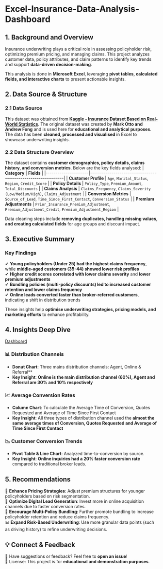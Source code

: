 # Excel-Insurance-Data-Analysis-Dashboard

## **1. Background and Overview**
Insurance underwriting plays a critical role in assessing policyholder risk, optimizing premium pricing, and managing claims. This project analyzes customer data, policy attributes, and claim patterns to identify key trends and support **data-driven decision-making**.  

This analysis is done in **Microsoft Excel**, leveraging **pivot tables, calculated fields, and interactive charts** to present actionable insights.  



## **2. Data Source & Structure**
### **2.1 Data Source**
This dataset was obtained from **[Kaggle - Insurance Dataset Based on Real-World Statistics](https://www.kaggle.com/datasets/samialyasin/insurance-data-personal-auto-line-of-business)**.
The original dataset was created by **Mark Otto and Andrew Fong** and is used here for **educational and analytical purposes**.
The data has been **cleaned, processed and visualised** in Excel to showcase underwriting insights.

### **2.2 Data Structure Overview**
The dataset contains **customer demographics, policy details, claims history, and conversion metrics**. Below are the key fields analysed:
| **Category**          | **Fields** |
|----------------------|----------------------------------------------------------------|
| **Customer Profile** | `Age`, `Marital_Status`, `Region`, `Credit_Score` |
| **Policy Details**   | `Policy_Type`, `Premium_Amount`, `Total_Discounts` |
| **Claims Analysis**  | `Claims_Frequency`, `Claims_Severity (Low/Medium/High)`, `Claims_Adjustment` |
| **Conversion Metrics** | `Source_of_Lead`, `Time_Since_First_Contact`, `Conversion_Status` |
| **Premium Adjustments** | `Prior_Insurance_Premium_Adjustment`, `Premium_Adjustment_Credit`, `Premium_Adjustment_Region` |

Data cleaning steps include **removing duplicates, handling missing values, and creating calculated fields** for age groups and discount impact.



## **3. Executive Summary**
### **Key Findings**
✔ **Young policyholders (Under 25) had the highest claims frequency**, while **middle-aged customers (35-44) showed lower risk profiles**  
✔ **Higher credit scores correlated with lower claims severity** and **lower premium adjustments**  
✔ **Bundling policies (multi-policy discounts) led to increased customer retention and lower claims frequency**  
✔ **Online leads converted faster than broker-referred customers**, indicating a shift in distribution trends

These insights help **optimise underwriting strategies, pricing models, and marketing efforts** to enhance profitability.



## **4. Insights Deep Dive**

[Dashboard](https://github.com/MichellePuiKa/Excel-Insurance-Data-Analysis-Dashboard/commit/f89081e3c7d32cef87c27402def9c7bb8ebf10f1)


### **📊 Distribution Channels**
- **Donut Chart**: Three mains distribution channels: Agent, Online & Referral**
- **Key Insight**: **Online is the main distribution channel (60%), Agent and Referral are 30% and 10% respectively**

### **📈 Average Conversion Rates**
- **Column Chart**: To calculate the Average Time of Conversion, Quotes Requested and Average of Time Since First Contact
- **Key Insight**: All three types of distribution channel used the **almost the same average times of Conversion, Quotes Requested and Average of Time Since First Contact**

### **📉 Customer Conversion Trends**
- **Pivot Table & Line Chart**: Analyzed time-to-conversion by source.
- **Key Insight**: **Online inquiries had a 20% faster conversion rate** compared to traditional broker leads.



## **5. Recommendations**
🚀 **Enhance Pricing Strategies**: Adjust premium structures for younger policyholders based on risk segmentation.  
📢 **Optimize Digital Lead Generation**: Invest more in online acquisition channels due to faster conversion rates.  
🔄 **Encourage Multi-Policy Bundling**: Further promote bundling to increase policyholder retention and reduce claims frequency.  
📊 **Expand Risk-Based Underwriting**: Use more granular data points (such as driving history) to refine underwriting decisions.  



## **💡 Connect & Feedback**
🔗 Have suggestions or feedback? Feel free to **open an issue**!  
📜 License: This project is for **educational and demonstration purposes**.  



